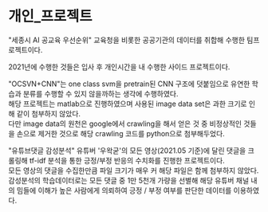 # 개인_프로젝트


"세종시 AI 공교육 우선순위" 교육청을 비롯한 공공기관의 데이터를 취합해 수행한 팀프로젝트이다.<br>

2021년에 수행한 것들은 입사 후 개인시간을 내 수행한 사이드 프로젝트이다.<br>

"OCSVN+CNN"는 one class svm을 pretrain된 CNN 구조에 덧붙임으로 유연한 학습과 분류를 수행할 수 있지 않을까하는 생각에 수행하였다.<br>
해당 프로젝트는 matlab으로 진행하였으며 사용된 image data set은 과한 크기로 인해 같이 첨부하지 않았다. <br>
다만 image data의 원천은 google에서 crawling을 해서 얻은 것 중 비정상적인 것들을 손으로 제거한 것으로 해당 crawling 코드를 python으로 첨부해두었다.<br>

"유튜브댓글 감성분석" 유튜버 '우왁굳'의 모든 영상(2021.05 기준)에 달린 댓글을 크롤링해 tf-idf 분석을 통한 긍정/부정 반응의 수치화를 진행한 프로젝트이다.<br>
모든 영상의 댓글을 수집한만큼 파일 크기가 매우 커 해당 파일은 함께 첨부하지 않았다.<br>
감성분석의 학습데이터로는 모든 댓글 중 1만 5천개 가량을 선별해 해당 유튜버 채널 내의 밈들에 이해가 높은 사람에게 의뢰하여 긍정 / 부정 여부를 판단한 데이터를 이용하였다.
